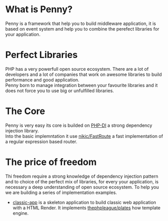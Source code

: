 # What is Penny?
Penny is a framework that help you to build middleware application, it is based on event system and help you to combine the perefect libraries for your application.

# Perfect Libraries
PHP has a very powerfull open source ecosystem. There are a lot of developers and a lot of companies that work on awesome libraries to build performance and good application.  
Penny born to manage integration between your favourite  libraries and it does not force you to use big or unfulfilled libraries.  

# The Core
Penny is very easy its core is builded on [PHP-DI](http://php-di.org) a strong dependency injection library.  
Into the basic implemntation it use [nikic/FastRoute](https://github.com/nikic/FastRoute) a fast implementation of a regular expression based router.

# The price of freedom
Thi freedom require a strong knowledge of dependency injection pattern and to choice of the perfect mix of libraries, for every your application, is necessary a deep understanding of open source ecosystem.
To help you we are building a series of implementation examples.

* [classic-app](https://github.com/gianarb/penny-classic-app) is a skeleton application to build classic web application with a HTML Render. It implements [thephpleague/plates](https://github.com/thephpleague/plates) how template engine.
